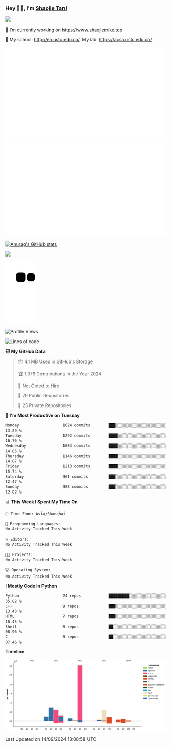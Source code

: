 

<!--
**Kirrito-k423/Kirrito-k423** is a ✨ _special_ ✨ repository because its `README.md` (this file) appears on your GitHub profile.

Here are some ideas to get you started:

- 🔭 I’m currently working on ...
- 🌱 I’m currently learning ...
- 👯 I’m looking to collaborate on ...
- 🤔 I’m looking for help with ...
- 💬 Ask me about ...
- 📫 How to reach me: ...
- 😄 Pronouns: ...
- ⚡ Fun fact: ...
-->
### Hey 👋🏽, I'm [Shaojie Tan!](http://home.ustc.edu.cn/~shaojiemike/about)

![](https://visitor-badge.glitch.me/badge?page_id=Kirrito-k423.Kirrito-k423)

🔭 I’m currently working on https://www.shaojiemike.top

👯 My school: http://en.ustc.edu.cn/. My lab: https://acsa.ustc.edu.cn/

![](https://github.com/Kirrito-k423/github-stats/blob/master/generated/overview.svg)
![](https://github.com/Kirrito-k423/github-stats/blob/master/generated/languages.svg)

[![Anurag's GitHub stats](https://github-readme-stats.vercel.app/api?username=Kirrito-k423&theme=flag-india&show_icons=true&hide=stars,prs,issues,contribs)](https://github.com/anuraghazra/github-readme-stats)

![](https://github-profile-summary-cards.vercel.app/api/cards/profile-details?username=Kirrito-k423&theme=vue)

![snake gif](https://github.com/Kirrito-k423/Kirrito-k423/blob/output/github-contribution-grid-snake.svg)

<!--START_SECTION:waka-->
![Profile Views](http://img.shields.io/badge/Profile%20Views-0-blue)

![Lines of code](https://img.shields.io/badge/From%20Hello%20World%20I%27ve%20Written-62.4%20million%20lines%20of%20code-blue)

**🐱 My GitHub Data** 

> 📦 4.1 MB Used in GitHub's Storage 
 > 
> 🏆 1,376 Contributions in the Year 2024
 > 
> 🚫 Not Opted to Hire
 > 
> 📜 79 Public Repositories 
 > 
> 🔑 25 Private Repositories 
 > 
📅 **I'm Most Productive on Tuesday** 

```text
Monday                   1024 commits        ███░░░░░░░░░░░░░░░░░░░░░░   13.29 % 
Tuesday                  1292 commits        ████░░░░░░░░░░░░░░░░░░░░░   16.76 % 
Wednesday                1083 commits        ████░░░░░░░░░░░░░░░░░░░░░   14.05 % 
Thursday                 1146 commits        ████░░░░░░░░░░░░░░░░░░░░░   14.87 % 
Friday                   1213 commits        ████░░░░░░░░░░░░░░░░░░░░░   15.74 % 
Saturday                 961 commits         ███░░░░░░░░░░░░░░░░░░░░░░   12.47 % 
Sunday                   988 commits         ███░░░░░░░░░░░░░░░░░░░░░░   12.82 % 
```


📊 **This Week I Spent My Time On** 

```text
🕑︎ Time Zone: Asia/Shanghai

💬 Programming Languages: 
No Activity Tracked This Week

🔥 Editors: 
No Activity Tracked This Week

🐱‍💻 Projects: 
No Activity Tracked This Week

💻 Operating System: 
No Activity Tracked This Week
```

**I Mostly Code in Python** 

```text
Python                   24 repos            █████████░░░░░░░░░░░░░░░░   35.82 % 
C++                      9 repos             ███░░░░░░░░░░░░░░░░░░░░░░   13.43 % 
HTML                     7 repos             ███░░░░░░░░░░░░░░░░░░░░░░   10.45 % 
Shell                    6 repos             ██░░░░░░░░░░░░░░░░░░░░░░░   08.96 % 
C                        5 repos             ██░░░░░░░░░░░░░░░░░░░░░░░   07.46 % 
```



**Timeline**

![Lines of Code chart](https://raw.githubusercontent.com/Kirrito-k423/Kirrito-k423/main/assets/bar_graph.png)


 Last Updated on 14/09/2024 13:08:58 UTC
<!--END_SECTION:waka-->

